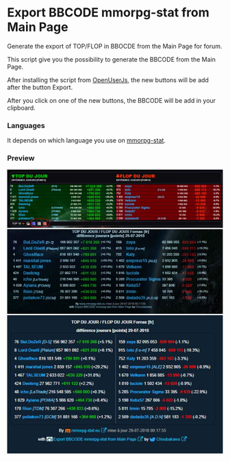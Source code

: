 # Export BBCODE mmorpg-stat from Main Page

Generate the export of TOP/FLOP in BBOCDE from the Main Page for forum.

This script give you the possibility to generate the BBCODE from the Main Page. 

After installing the script from [OpenUserJs], the new buttons will be add after the button Export.

After you click on one of the new buttons, the BBCODE will be add in your clipboard.

### Languages

It depends on which language you use on [mmorpg-stat]. 

### Preview

![Screen_mmorpg-stat](/preview/Screen_mmorpg-stat.JPG)
![Screen_forum_1](/preview/Screen_export_forumactif.JPG)
![Screen_forum_2](/preview/Screen_export_board_ogame.JPG)

[OpenUserJs]: <https://openuserjs.org/scripts/Choubakawa/Export_BBCODE_mmorpg-stat_from_Main_Page>
[mmorpg-stat]: <https://www.mmorpg-stat.eu/>